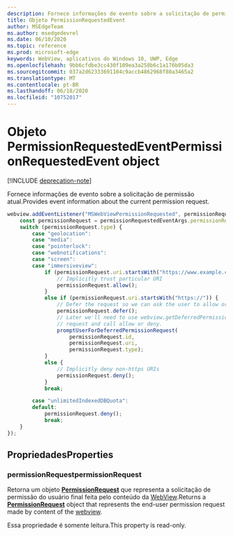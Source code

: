 ```yaml
---
description: Fornece informações de evento sobre a solicitação de permissão atual
title: Objeto PermissionRequestedEvent
author: MSEdgeTeam
ms.author: msedgedevrel
ms.date: 06/10/2020
ms.topic: reference
ms.prod: microsoft-edge
keywords: WebView, aplicativos do Windows 10, UWP, Edge
ms.openlocfilehash: 9bb6cfdbe3cc430f109ea3a258b6c1a176b05da3
ms.sourcegitcommit: 037a2d62333691104c9accb4862968f80a3465a2
ms.translationtype: MT
ms.contentlocale: pt-BR
ms.lasthandoff: 06/18/2020
ms.locfileid: "10752017"
---
```

# <span data-ttu-id="6b4b7-104">Objeto PermissionRequestedEvent</span><span class="sxs-lookup"><span data-stu-id="6b4b7-104">PermissionRequestedEvent object</span></span>  

[!INCLUDE [deprecation-note](../includes/deprecation-note.md)]  

<span data-ttu-id="6b4b7-105">Fornece informações de evento sobre a solicitação de permissão atual.</span><span class="sxs-lookup"><span data-stu-id="6b4b7-105">Provides event information about the current permission request.</span></span>  

```javascript
webview.addEventListener("MSWebViewPermissionRequested", permissionRequestedEventArgs => {
    const permissionRequest = permissionRequestedEventArgs.permissionRequest;
    switch (permissionRequest.type) {
        case "geolocation":
        case "media":
        case "pointerlock":
        case "webnotifications":
        case "screen":
        case "immersiveview":
            if (permissionRequest.uri.startsWith("https://www.example.com/")) {
                // Implicitly trust particular URI
                permissionRequest.allow();
            }
            else if (permissionRequest.uri.startsWith("https://")) {
                // Defer the request so we can ask the user to allow or deny the request
                permissionRequest.defer();
                // Later we'll need to use webview.getDeferredPermissionRequestById for this
                // request and call allow or deny.
                promptUserForDeferredPermissionRequest(
                    permissionRequest.id,
                    permissionRequest.uri,
                    permissionRequest.type);
            }
            else {
                // Implicitly deny non-https URIs
                permissionRequest.deny();
            }
            break;

        case "unlimitedIndexedDBQuota":
        default:
            permissionRequest.deny();
            break;
    }
});
```  

## <span data-ttu-id="6b4b7-106">Propriedades</span><span class="sxs-lookup"><span data-stu-id="6b4b7-106">Properties</span></span>  

### <span data-ttu-id="6b4b7-107">permissionRequest</span><span class="sxs-lookup"><span data-stu-id="6b4b7-107">permissionRequest</span></span>  

<span data-ttu-id="6b4b7-108">Retorna um objeto **[PermissionRequest](permissionrequest.md)** que representa a solicitação de permissão do usuário final feita pelo conteúdo da [WebView](../webview.md).</span><span class="sxs-lookup"><span data-stu-id="6b4b7-108">Returns a **[PermissionRequest](permissionrequest.md)** object that represents the end-user permission request made by content of the [webview](../webview.md).</span></span>  

<span data-ttu-id="6b4b7-109">Essa propriedade é somente leitura.</span><span class="sxs-lookup"><span data-stu-id="6b4b7-109">This property is read-only.</span></span>  
